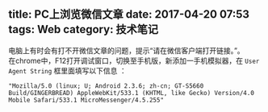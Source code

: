 title:  PC上浏览微信文章 
date: 2017-04-20 07:53
tags: Web
category: 技术笔记
---

电脑上有时会有打不开微信文章的问题，提示“请在微信客户端打开链接。”。  
在chrome中，F12打开调试窗口，切换至手机版，新添加一手机模拟器，在 ` User Agent String ` 框里面填写以下信息 ：

    
    
    "Mozilla/5.0 (linux; U; Android 2.3.6; zh-cn; GT-S5660 Build/GINGERBREAD) AppleWebKit/533.1 (KHTML, like Gecko) Version/4.0 Mobile Safari/533.1 MicroMessenger/4.5.255"

<!--more-->